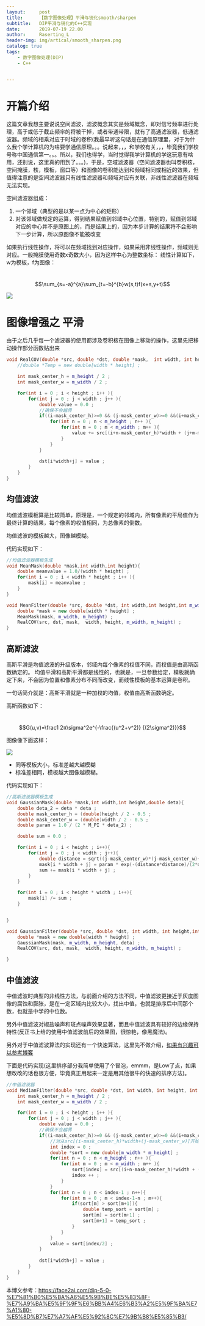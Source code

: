 ```yaml
---
layout:     post
title:      【数字图像处理】平滑与锐化smooth/sharpen
subtitle:   DIP平滑与锐化的C++实现
date:       2019-07-19 22.00
author:     Raserting_L
header-img: img/artical/smooth_sharpen.png
catalog: true
tags:
    - 数字图像处理(DIP)
    - C++


---
```


# 开篇介绍

这篇文章我想主要说说空间滤波，滤波概念其实是频域概念，即对信号频率进行处理，高于或低于截止频率的将被干掉，或者带通带限，就有了高通滤波器，低通滤波器。频域的相乘对应于时域的卷积(我最早听这句话是在通信原理里，对于为什么我个学计算机的为啥要学通信原理。。。说起来，，，和学校有关，，，毕竟我们学校号称中国通信第一。。。所以，我们也得学，当时觉得我学计算机的学这玩意有啥用，还别说，这里真的用到了。。。)，于是，空域滤波器（空间滤波器也叫卷积核，空间掩膜，核，模板，窗口等）和图像的卷积能达到和频域相同或相近的效果，但值得注意的是空间滤波器只有线性滤波器和频域对应有关联，非线性滤波器在频域无法实现。



空间滤波器组成：

1. 一个邻域（典型的是以某一点为中心的矩形）
2. 对该邻域做规定的运算，得到结果赋值到邻域中心位置，特别的，赋值到邻域对应的中心并不是原图上的，而是结果上的，因为本步计算的结果将不会影响下一步计算，所以原图像不能被改变

如果执行线性操作，将可以在频域找到对应操作，如果采用非线性操作，频域则无对应。一般掩膜使用奇数x奇数大小，因为这样中心为整数坐标：
线性计算如下，w为模板，f为图像：

​				 							$$\sum_{s=-a}^{a}\sum_{t=-b}^{b}w(s,t)f(x+s,y+t)$$  

![](D:\RasertingL.github.io\img\imgs_in_articals\20150124134148406.png)





# 图像增强之 平滑



由于之后几乎每一个滤波器的使用都涉及卷积核在图像上移动的操作，这里先把移动操作部分函数贴出来

```c++
void RealCOV(double *src, double *dst, double *mask,  int width, int height, int m_width, int m_height){
    //double *Temp = new double[width * height] ;

    int mask_center_h = m_height / 2 ;
    int mask_center_w = m_width / 2 ;

    for(int i = 0 ; i < height ; i++ ){
        for(int j = 0 ; j < width ; j++ ){
            double value = 0.0 ;
            //确保不会越界
            if((i-mask_center_h)>=0 && (j-mask_center_w)>=0 &&(i+mask_center_h)<height && (j+mask_center_w)<width ){
            	for(int n = 0 ; n < m_height ; n++ ){
	                for(int m = 0 ; m < m_width ; m++ ){
						value += src[(i+n-mask_center_h)*width + (j+m-mask_center_w)] * mask[n*m_width+m] ;  
	                }
            	}
			}
            
            dst[i*width+j] = value ;
        }
    }
}
```



## 均值滤波

均值滤波模板算是比较简单，原理是，一个规定的邻域内，所有像素的平局值作为最终计算的结果，每个像素的权值相同，为总像素的倒数。



均值滤波的模板越大，图像越模糊。



代码实现如下：

```c++
//均值滤波器模板生成
void MeanMask(double *mask,int width,int height){
    double meanvalue = 1.0/(width * height) ;
    for(int i = 0 ; i < width * height ; i++ ){
        mask[i] = meanvalue ;
    }
}

void MeanFilter(double *src, double *dst, int width,int height,int m_width,int m_height){
    double *mask = new double[width * height] ;
    MeanMask(mask, m_width, m_height) ;
    RealCOV(src, dst, mask,  width, height, m_width, m_height) ; 
}
```





## 高斯滤波

高斯平滑是均值滤波的升级版本，邻域内每个像素的权值不同，而权值是由高斯函数确定的。
均值平滑和高斯平滑都是线性的，也就是，一旦参数给定，模板就确定下来，不会因为位置和像素分布不同而改变，而线性模板的基本运算是卷积。

一句话简介就是：高斯平滑就是一种加权的均值，权值由高斯函数确定。

高斯函数如下：

​								$$G(u,v)=\frac1 2π\sigma^2e^{-\frac{(u^2+v^2)} {(2\sigma^2)}}$$ 

图像像下面这样：

![](D:\RasertingL.github.io\img\artical\Gauss.png)

* 同等模板大小，标准差越大越模糊
* 标准差相同，模板越大图像越模糊。



代码实现如下：

```c++
//高斯滤波器模板生成
void GaussianMask(double *mask,int width,int height,double deta){
    double deta_2 = deta * deta ;
    double mask_center_h = (double)height / 2 - 0.5 ; 
    double mask_center_w = (double)width / 2 - 0.5 ;
    double param = 1.0 / (2 * M_PI * deta_2) ;

    double sum = 0.0 ;

    for(int i = 0 ; i < height ; i++){
        for(int j = 0 ; j < width ; j++){
            double distance = sqrt((j-mask_center_w)*(j-mask_center_w)+(i-mask_center_h)*(i-mask_center_h)) ;
            mask[i * width + j] = param * exp(-(distance*distance)/(2*deta_2)) ;
            sum += mask[i * width + j] ;
        }
    }

    for(int i = 0 ; i < height * width ; i++){
        mask[i] /= sum ;
    }


}

void GaussianFilter(double *src, double *dst, int width, int height,int m_width,int m_height, double deta){
    double *mask = new double[width * height] ;
    GaussianMask(mask, m_width, m_height, deta) ;
    RealCOV(src, dst, mask,  width, height, m_width, m_height) ; 

}
```





## 中值滤波

中值滤波时典型的非线性方法，与前面介绍的方法不同，中值滤波更接近于灰度图像的腐蚀和膨胀，是在一定区域内比较大小，找出中值，也就是排序后中间那个数，也就是中学的中位数。

另外中值滤波对椒盐噪声和斑点噪声效果显著，而且中值滤波具有较好的边缘保持特性(反正书上给的使用中值滤波前后的效果图，很惊艳，像黑魔法)。



另外对于中值滤波算法的实现还有一个快速算法，这里先不做介绍，[如果有兴趣可以参考博客](https://face2ai.com/dip-5-4-%E7%81%B0%E5%BA%A6%E5%9B%BE%E5%83%8F-%E5%9B%BE%E5%83%8F%E5%A2%9E%E5%BC%BA-%E4%B8%AD%E5%80%BC%E6%BB%A4%E6%B3%A2/)

下面是代码实现(这里排序部分我简单使用了个冒泡，emmm，是Low了点，如果想改改的话也很方便，毕竟真正用起来一定是用其他很牛的快速的排序方法)。

```c++
//中值滤波器
void MedianFilter(double *src, double *dst, int width, int height, int m_width, int m_height){
    int mask_center_h = m_height / 2 ;
    int mask_center_w = m_width / 2 ;

    for(int i = 0 ; i < height ; i++ ){
        for(int j = 0 ; j < width ; j++ ){
            double value = 0.0 ;
            //确保不会越界
            if((i-mask_center_h)>=0 && (j-mask_center_w)>=0 &&(i+mask_center_h)<height && (j+mask_center_w)<width ){
                //对从src[(i-mask_center_h)*width+(j-mask_center_w)]开始的m_height*m_width个元素进行排序取中值
                int index = 0 ;
                double *sort = new double[m_width * m_height] ;
            	for(int n = 0 ; n < m_height ; n++ ){
	                for(int m = 0 ; m < m_width ; m++ ){
						sort[index] = src[(i+n-mask_center_h)*width + (j+m-mask_center_w)] ;
                        index ++ ;
	                }
            	}
                for(int n = 0 ; n < index-1 ; n++){
                    for(int m = 0 ; m < index-1-n ; m++){
                        if(sort[m] > sort[m+1]){
                            double temp_sort = sort[m] ;
                            sort[m] = sort[m+1] ;
                            sort[m+1] = temp_sort ;
                        }
                    }
                }
                value = sort[index/2] ;
			}
            
            dst[i*width+j] = value ;
        }
    }
}
```









本博文参考：https://face2ai.com/dip-5-0-%E7%81%B0%E5%BA%A6%E5%9B%BE%E5%83%8F-%E7%A9%BA%E5%9F%9F%E6%BB%A4%E6%B3%A2%E5%9F%BA%E7%A1%80-%E5%8D%B7%E7%A7%AF%E5%92%8C%E7%9B%B8%E5%85%B3/